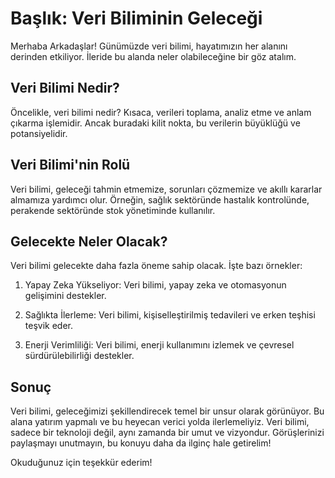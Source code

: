 # Başlık: Veri Biliminin Geleceği

Merhaba Arkadaşlar! Günümüzde veri bilimi, hayatımızın her alanını derinden etkiliyor. İleride bu alanda neler olabileceğine bir göz atalım.

## Veri Bilimi Nedir?

Öncelikle, veri bilimi nedir? Kısaca, verileri toplama, analiz etme ve anlam çıkarma işlemidir. Ancak buradaki kilit nokta, bu verilerin büyüklüğü ve potansiyelidir.

## Veri Bilimi'nin Rolü

Veri bilimi, geleceği tahmin etmemize, sorunları çözmemize ve akıllı kararlar almamıza yardımcı olur. Örneğin, sağlık sektöründe hastalık kontrolünde, perakende sektöründe stok yönetiminde kullanılır.

## Gelecekte Neler Olacak?

Veri bilimi gelecekte daha fazla öneme sahip olacak. İşte bazı örnekler:

1. Yapay Zeka Yükseliyor: Veri bilimi, yapay zeka ve otomasyonun gelişimini destekler.

2. Sağlıkta İlerleme: Veri bilimi, kişiselleştirilmiş tedavileri ve erken teşhisi teşvik eder.

3. Enerji Verimliliği: Veri bilimi, enerji kullanımını izlemek ve çevresel sürdürülebilirliği destekler.

## Sonuç

Veri bilimi, geleceğimizi şekillendirecek temel bir unsur olarak görünüyor. Bu alana yatırım yapmalı ve bu heyecan verici yolda ilerlemeliyiz. Veri bilimi, sadece bir teknoloji değil, aynı zamanda bir umut ve vizyondur. Görüşlerinizi paylaşmayı unutmayın, bu konuyu daha da ilginç hale getirelim!

Okuduğunuz için teşekkür ederim!
